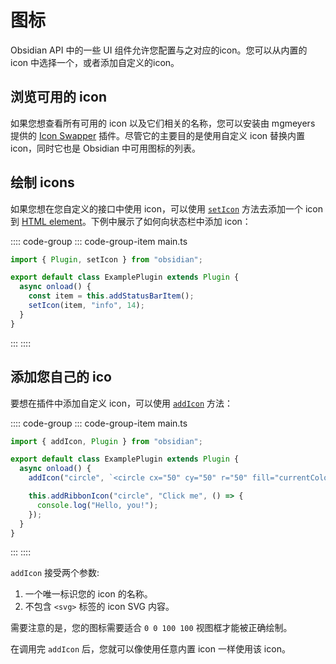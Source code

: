 <!--
 * @Author: luhaifeng666 youzui@hotmail.com
 * @Date: 2022-08-07 11:00:59
 * @LastEditors: luhaifeng666
 * @LastEditTime: 2022-08-15 10:53:35
 * @Description: 
-->
# 图标

Obsidian API 中的一些 UI 组件允许您配置与之对应的icon。您可以从内置的 icon 中选择一个，或者添加自定义的icon。

## 浏览可用的 icon

如果您想查看所有可用的 icon 以及它们相关的名称，您可以安装由 mgmeyers 提供的 [Icon Swapper](https://github.com/mgmeyers/obsidian-icon-swapper) 插件。尽管它的主要目的是使用自定义 icon 替换内置 icon，同时它也是 Obsidian 中可用图标的列表。

## 绘制 icons

如果您想在您自定义的接口中使用 icon，可以使用 [`setIcon`](../reference/typescript/functions/setIcon.md) 方法去添加一个 icon 到 [HTML element](html-elements.md)。下例中展示了如何向状态栏中添加 icon：

:::: code-group
::: code-group-item main.ts

```ts
import { Plugin, setIcon } from "obsidian";

export default class ExamplePlugin extends Plugin {
  async onload() {
    const item = this.addStatusBarItem();
    setIcon(item, "info", 14);
  }
}
```

:::
::::

## 添加您自己的 ico

要想在插件中添加自定义 icon，可以使用 [`addIcon`](../api/functions/addIcon.md) 方法：

:::: code-group
::: code-group-item main.ts

```ts
import { addIcon, Plugin } from "obsidian";

export default class ExamplePlugin extends Plugin {
  async onload() {
    addIcon("circle", `<circle cx="50" cy="50" r="50" fill="currentColor" />`);

    this.addRibbonIcon("circle", "Click me", () => {
      console.log("Hello, you!");
    });
  }
}
```

:::
::::

`addIcon` 接受两个参数:

1. 一个唯一标识您的 icon 的名称。
2. 不包含 `<svg>` 标签的 icon SVG 内容。

需要注意的是，您的图标需要适合 `0 0 100 100` 视图框才能被正确绘制。

在调用完 `addIcon` 后，您就可以像使用任意内置 icon 一样使用该 icon。
